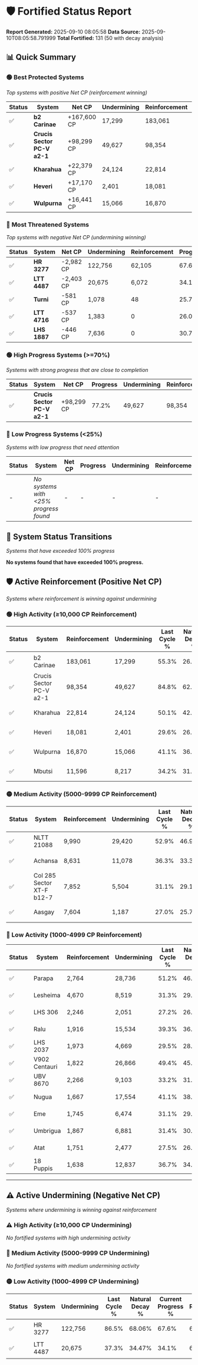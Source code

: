 # 🛡️ Fortified Status Report

**Report Generated:** 2025-09-10 08:05:58
**Data Source:** 2025-09-10T08:05:58.791999
**Total Fortified:** 131 (50 with decay analysis)

## 📊 Quick Summary

### 🟢 **Best Protected Systems**
*Top systems with positive Net CP (reinforcement winning)*

| Status | System | Net CP | Undermining | Reinforcement | Progress |
|--------|--------|--------|-------------|---------------|----------|
| ✅ | **b2 Carinae** | +167,600 CP | 17,299 | 183,061 | 52.6% |
| ✅ | **Crucis Sector PC-V a2-1** | +98,299 CP | 49,627 | 98,354 | 77.2% |
| ✅ | **Kharahua** | +22,379 CP | 24,124 | 22,814 | 46.4% |
| ✅ | **Heveri** | +17,170 CP | 2,401 | 18,081 | 29.2% |
| ✅ | **Wulpurna** | +16,441 CP | 15,066 | 16,870 | 38.8% |

### 🔴 **Most Threatened Systems**
*Top systems with negative Net CP (undermining winning)*

| Status | System | Net CP | Undermining | Reinforcement | Progress |
|--------|--------|--------|-------------|---------------|----------|
| ✅ | **HR 3277** | -2,982 CP | 122,756 | 62,105 | 67.6% |
| ✅ | **LTT 4487** | -2,403 CP | 20,675 | 6,072 | 34.1% |
| ✅ | **Turni** | -581 CP | 1,078 | 48 | 25.7% |
| ✅ | **LTT 4716** | -537 CP | 1,383 | 0 | 26.0% |
| ✅ | **LHS 1887** | -446 CP | 7,636 | 0 | 30.7% |

### 🟢 **High Progress Systems (>=70%)**
*Systems with strong progress that are close to completion*

| Status | System | Net CP | Progress | Undermining | Reinforcement |
|--------|--------|--------|----------|-------------|---------------|
| ✅ | **Crucis Sector PC-V a2-1** | +98,299 CP | 77.2% | 49,627 | 98,354 |

### 🔴 **Low Progress Systems (<25%)**
*Systems with low progress that need attention*

| Status | System | Net CP | Progress | Undermining | Reinforcement |
|--------|--------|--------|----------|-------------|---------------|
| - | *No systems with <25% progress found* | - | - | - | - |
## 🔄 System Status Transitions
*Systems that have exceeded 100% progress*

**No systems found that have exceeded 100% progress.**

## 🛡️ Active Reinforcement (Positive Net CP)
*Systems where reinforcement is winning against undermining*

### 🟢 High Activity (≥10,000 CP Reinforcement)

| Status | System | Reinforcement | Undermining | Last Cycle % | Natural Decay % | Current Progress % | Current CP | Net CP | Activity |
|--------|--------|---------------|-------------|--------------|-----------------|-------------------|------------|--------|----------|
| ✅ | b2 Carinae | 183,061 | 17,299 | 55.3% | 26.82% | 52.6% | 341,900 | +167,600 | 🟢 High Reinforcement |
| ✅ | Crucis Sector PC-V a2-1 | 98,354 | 49,627 | 84.8% | 62.08% | 77.2% | 501,800 | +98,299 | 🟢 High Reinforcement |
| ✅ | Kharahua | 22,814 | 24,124 | 50.1% | 42.96% | 46.4% | 301,600 | +22,379 | 🟢 High Reinforcement |
| ✅ | Heveri | 18,081 | 2,401 | 29.6% | 26.56% | 29.2% | 189,800 | +17,170 | 🟢 High Reinforcement |
| ✅ | Wulpurna | 16,870 | 15,066 | 41.1% | 36.27% | 38.8% | 252,199 | +16,441 | 🟢 High Reinforcement |
| ✅ | Mbutsi | 11,596 | 8,217 | 34.2% | 31.19% | 32.9% | 213,849 | +11,135 | 🟢 High Reinforcement |

### 🟡 Medium Activity (5000-9999 CP Reinforcement)

| Status | System | Reinforcement | Undermining | Last Cycle % | Natural Decay % | Current Progress % | Current CP | Net CP | Activity |
|--------|--------|---------------|-------------|--------------|-----------------|-------------------|------------|--------|----------|
| ✅ | NLTT 21088 | 9,990 | 29,420 | 52.9% | 46.92% | 48.4% | 314,600 | +9,623 | 🟡 Medium Reinforcement |
| ✅ | Achansa | 8,631 | 11,078 | 36.3% | 33.34% | 34.6% | 224,900 | +8,218 | 🟡 Medium Reinforcement |
| ✅ | Col 285 Sector XT-F b12-7 | 7,852 | 5,504 | 31.1% | 29.17% | 30.3% | 196,950 | +7,369 | 🟡 Medium Reinforcement |
| ✅ | Aasgay | 7,604 | 1,187 | 27.0% | 25.75% | 26.8% | 174,200 | +6,815 | 🟡 Medium Reinforcement |

### 🔴 Low Activity (1000-4999 CP Reinforcement)

| Status | System | Reinforcement | Undermining | Last Cycle % | Natural Decay % | Current Progress % | Current CP | Net CP | Activity |
|--------|--------|---------------|-------------|--------------|-----------------|-------------------|------------|--------|----------|
| ✅ | Parapa | 2,764 | 28,736 | 51.2% | 46.43% | 46.8% | 304,200 | +2,416 | 🔵 Low Reinforcement |
| ✅ | Lesheima | 4,670 | 8,519 | 31.3% | 29.71% | 30.0% | 195,000 | +1,904 | 🔵 Low Reinforcement |
| ✅ | LHS 306 | 2,246 | 2,051 | 27.2% | 26.63% | 26.9% | 174,849 | +1,777 | 🔵 Low Reinforcement |
| ✅ | Ralu | 1,916 | 15,534 | 39.3% | 36.66% | 36.9% | 239,850 | +1,549 | 🔵 Low Reinforcement |
| ✅ | LHS 2037 | 1,973 | 4,669 | 29.5% | 28.57% | 28.8% | 187,200 | +1,513 | 🔵 Low Reinforcement |
| ✅ | V902 Centauri | 1,822 | 26,866 | 49.4% | 45.07% | 45.3% | 294,450 | +1,504 | 🔵 Low Reinforcement |
| ✅ | UBV 8670 | 2,266 | 9,103 | 33.2% | 31.58% | 31.8% | 206,700 | +1,447 | 🔵 Low Reinforcement |
| ✅ | Nugua | 1,667 | 17,554 | 41.1% | 38.19% | 38.4% | 249,600 | +1,352 | 🔵 Low Reinforcement |
| ✅ | Eme | 1,745 | 6,474 | 31.1% | 29.90% | 30.1% | 195,650 | +1,287 | 🔵 Low Reinforcement |
| ✅ | Umbrigua | 1,867 | 6,881 | 31.4% | 30.10% | 30.3% | 196,950 | +1,276 | 🔵 Low Reinforcement |
| ✅ | Atat | 1,751 | 2,477 | 27.5% | 26.91% | 27.1% | 176,150 | +1,239 | 🔵 Low Reinforcement |
| ✅ | 18 Puppis | 1,638 | 12,837 | 36.7% | 34.53% | 34.7% | 225,550 | +1,086 | 🔵 Low Reinforcement |


---

## ⚠️ Active Undermining (Negative Net CP)
*Systems where undermining is winning against reinforcement*

### ⚠️ High Activity (≥10,000 CP Undermining)

*No fortified systems with high undermining activity*

### 🔶 Medium Activity (5000-9999 CP Undermining)

*No fortified systems with medium undermining activity*

### 🟡 Low Activity (1000-4999 CP Undermining)

| Status | System | Undermining | Last Cycle % | Natural Decay % | Current Progress % | Reinforcement | Current CP | Net CP | Activity |
|--------|--------|-------------|--------------|-----------------|-------------------|---------------|------------|--------|----------|
| ✅ | HR 3277 | 122,756 | 86.5% | 68.06% | 67.6% | 62,105 | 439,399 | -2,982 | 🟡 Low Undermining |
| ✅ | LTT 4487 | 20,675 | 37.3% | 34.47% | 34.1% | 6,072 | 221,650 | -2,403 | 🟡 Low Undermining |
